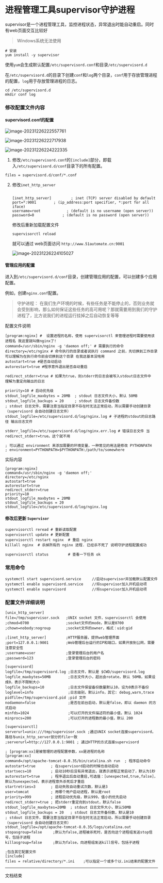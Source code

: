 # 进程管理工具supervisor守护进程

supervisor是一个进程管理工具，监控进程状态，异常退出时能自动重启。同时有web页面交互比较好

> Windows系统无法使用

```
# 安装
yum install -y supervisor
```

使用`yum`会生成默认配置`/etc/supervisord.conf`和目录`/etc/supervisord.d`

在`/etc/supervisord.d`的目录下创建`conf`和`log`两个目录，`conf`用于存放管理进程的配置，`log`用于存放管理进程的日志。

```
cd /etc/supervisord.d
mkdir conf log
```

### 修改配置文件内容

#### supervisord.conf的配置

![image-20231226222557761](http://biji.51automate.cn/blogs/img/202312262226005.png)

![image-20231226222717938](http://biji.51automate.cn/blogs/img/202312262227201.png)

![image-20231226224222335](http://biji.51automate.cn/blogs/img/202312262242433.png)

1. 修改`/etc/supervisord.conf`的`[include]`部分，即载入`/etc/supervisord.d/conf`目录下的所有配置。

```
files = supervisord.d/conf/*.conf
```

2. 修改`inet_http_server`

   ```
   
   [inet_http_server]         ; inet (TCP) server disabled by default
   port=*:9001        ; (ip_address:port specifier, *:port for all iface)
   username=root            ; (default is no username (open server))
   password=0             ; (default is no password (open server))
   ```

   修改后重新加载配置文件

   ```
   supervisorctl reload
   ```

   就可以通过 web页面访问 `http://www.51automate.cn:9001`

   ![image-20231226224105027](http://biji.51automate.cn/blogs/img/202312262241262.png)

#### 管理应用的配置

进入到`/etc/supervisord.d/conf`目录，创建管理应用的配置，可以创建多个应用配置。

例如，创建`nginx.conf`配置。

> 守护进程： 在我们生产环境的时候，有些任务是不能停止的，否则业务就会受到影响，那么如何保证这些任务的高可用呢？那就需要用到我们的守护进程了，比方说我们的进程运行挂掉之后自动恢复等等

配置文件说明

```
[program:nginx] #  设置进程的名称，使用 supervisorctl 来管理进程时需要使用该进程名 我这里就叫做nginx了!
command=/usr/sbin/nginx -g 'daemon off;' # 需要执行的命令
directory=/etc/nginx # 命令执行的目录或者说执行 command 之前，先切换到工作目录 可以理解为在执行命令前会切换到这个目录 在我这基本没啥用
autostart=true #是否自动启动
autorestart=true #程序意外退出是否自动重启

redirect_stderr=true # 如果为true，则stderr的日志会被写入stdout日志文件中  理解为重定向输出的日志

priority=10 # 启动优先级
stdout_logfile_maxbytes = 20MB  ; stdout 日志文件大小，默认 50MB
stdout_logfile_backups = 20     ; stdout 日志文件备份数
; stdout 日志文件，需要注意当指定目录不存在时无法正常启动，所以需要手动创建目录（supervisord 会自动创建日志文件）
stdout_logfile=/etc/supervisord.d/log/nginx.log # 子进程的stdout的日志路径 输出日志文件

stderr_logfile=/etc/supervisord.d/log/nginx.err.log # 错误日志文件 当redirect_stderr=true。这个就不用

; 可以通过 environment 来添加需要的环境变量，一种常见的用法是修改 PYTHONPATH
; environment=PYTHONPATH=$PYTHONPATH:/path/to/somewhere
```

实际内容

```
[program:nginx] 
command=/usr/sbin/nginx -g 'daemon off;'
directory=/etc/nginx
autostart=true
autorestart=true 
redirect_stderr=true 
priority=10
stdout_logfile_maxbytes = 20MB
stdout_logfile_backups = 20
stdout_logfile=/etc/supervisord.d/log/nginx.log
```

#### 修改后更新 `Supervisor`

```
supervisorctl reread # 重新读取配置
supervisorctl update # 更新配置
supervisorctl restart nginx  # 重启 nginx
killall nginx  # 杀掉所有的 nginx 进程. 已经杀不死了 说明守护进程配置成功

supervisorctl status         # 查看一下任务 ok
```

### 常用命令

```
systemctl start supervisord.service     //启动supervisor并加载默认配置文件
systemctl enable supervisord.service    //将supervisor加入开机启动项
systemctl enable supervisord            //将supervisor加入开机启动项
```

### 配置文件详细说明

```
[unix_http_server]
file=/tmp/supervisor.sock   ;UNIX socket 文件，supervisorctl 会使用
;chmod=0700                 ;socket文件的mode，默认是0700
;chown=nobody:nogroup       ;socket文件的owner，格式：uid:gid

;[inet_http_server]         ;HTTP服务器，提供web管理界面
;port=127.0.0.1:9001        ;Web管理后台运行的IP和端口，如果开放到公网，需要注意安全性
;username=user              ;登录管理后台的用户名
;password=123               ;登录管理后台的密码

[supervisord]
logfile=/tmp/supervisord.log ;日志文件，默认是 $CWD/supervisord.log
logfile_maxbytes=50MB        ;日志文件大小，超出会rotate，默认 50MB，如果设成0，表示不限制大小
logfile_backups=10           ;日志文件保留备份数量默认10，设为0表示不备份
loglevel=info                ;日志级别，默认info，其它: debug,warn,trace
pidfile=/tmp/supervisord.pid ;pid 文件
nodaemon=false               ;是否在前台启动，默认是false，即以 daemon 的方式启动
minfds=1024                  ;可以打开的文件描述符的最小值，默认 1024
minprocs=200                 ;可以打开的进程数的最小值，默认 200

[supervisorctl]
serverurl=unix:///tmp/supervisor.sock ;通过UNIX socket连接supervisord，路径与unix_http_server部分的file一致
;serverurl=http://127.0.0.1:9001 ; 通过HTTP的方式连接supervisord

; [program:xx]是被管理的进程配置参数，xx是进程的名称
[program:xx]
command=/opt/apache-tomcat-8.0.35/bin/catalina.sh run  ; 程序启动命令
autostart=true       ; 在supervisord启动的时候也自动启动
startsecs=10         ; 启动10秒后没有异常退出，就表示进程正常启动了，默认为1秒
autorestart=true     ; 程序退出后自动重启,可选值：[unexpected,true,false]，默认为unexpected，表示进程意外杀死后才重启
startretries=3       ; 启动失败自动重试次数，默认是3
user=tomcat          ; 用哪个用户启动进程，默认是root
priority=999         ; 进程启动优先级，默认999，值小的优先启动
redirect_stderr=true ; 把stderr重定向到stdout，默认false
stdout_logfile_maxbytes=20MB  ; stdout 日志文件大小，默认50MB
stdout_logfile_backups = 20   ; stdout 日志文件备份数，默认是10
; stdout 日志文件，需要注意当指定目录不存在时无法正常启动，所以需要手动创建目录（supervisord 会自动创建日志文件）
stdout_logfile=/opt/apache-tomcat-8.0.35/logs/catalina.out
stopasgroup=false     ;默认为false,进程被杀死时，是否向这个进程组发送stop信号，包括子进程
killasgroup=false     ;默认为false，向进程组发送kill信号，包括子进程

;包含其它配置文件
[include]
files = relative/directory/*.ini    ;可以指定一个或多个以.ini结束的配置文件
```



---


文档结束